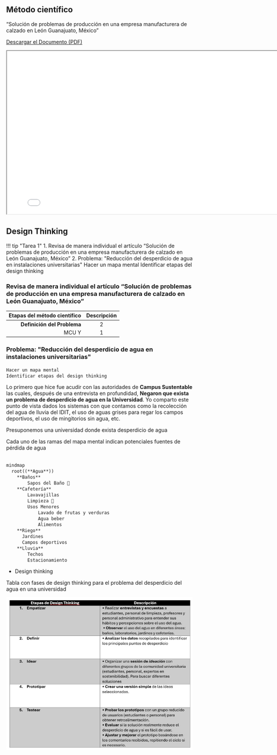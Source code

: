 <script type="module">
  import mermaid from 'https://cdn.jsdelivr.net/npm/mermaid@9.3.0/dist/mermaid.esm.min.mjs';
  import mindmap from 'https://cdn.jsdelivr.net/npm/@mermaid-js/mermaid-mindmap@9.3.0/dist/mermaid-mindmap.esm.min.mjs';
  await mermaid.registerExternalDiagrams([mindmap]);
</script>

## Método científico

“Solución de problemas de producción en una empresa manufacturera de calzado en León Guanajuato, México”


[Descargar el Documento (PDF)](./recursos/archivos/tarea_2_S1.pdf)

<iframe src="../recursos/archivos/tarea_2_S1.pdf" width="800" height="440"></iframe>




## Design Thinking

!!! tip "Tarea 1"
    1.	Revisa de manera individual el artículo “Solución de problemas de producción en una empresa manufacturera de calzado en León Guanajuato, México” 
    2.  Problema: "Reducción del desperdicio de agua en instalaciones universitarias"
    Hacer un mapa mental
    Identificar etapas del design thinking


### Revisa de manera individual el artículo “Solución de problemas de producción en una empresa manufacturera de calzado en León Guanajuato, México” 

| Etapas del método científico | Descripción |
|-----------:|:-----:|
| **Definición del Problema**   | 2     |
| MCU Y      | 1     |




### Problema: "Reducción del desperdicio de agua en instalaciones universitarias"
    Hacer un mapa mental
    Identificar etapas del design thinking


Lo primero que hice fue acudir con las autoridades de **Campus Sustentable** las cuales, después de una entrevista en profundidad, **Negaron que exista un problema de desperdicio de agua en la Universidad**. Yo comparto este punto de vista dados los sistemas con que contamos como la recolección del agua de lluvia del IDIT, el uso de aguas grises para regar los campos deportivos, el uso de mingitorios sin agua, etc. 

Presuponemos una universidad donde exista desperdicio de agua

Cada uno de las ramas del mapa mental indican potenciales fuentes de pérdida de agua



``` mermaid

mindmap
  root((**Agua**))
    **Baños**
        Sapos del Baño 🐸
    **Cafetería**
        Lavavajillas
        Limpieza 🧹
        Usos Menores
            Lavado de frutas y verduras
            Agua beber
            Alimentos
    **Riego**
      Jardines
      Campos deportivos
    **Lluvia**
        Techos
        Estacionamiento

```
* Design thinking

Tabla con fases de design thinking para el problema del desperdicio del agua en una universidad

![Diagrama del sistema](recursos/imgs/Design%20thinking.jpg)



